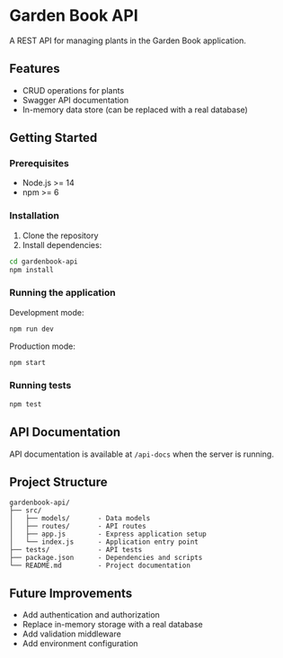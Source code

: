 # Garden Book API

A REST API for managing plants in the Garden Book application.

## Features

- CRUD operations for plants
- Swagger API documentation
- In-memory data store (can be replaced with a real database)

## Getting Started

### Prerequisites

- Node.js >= 14
- npm >= 6

### Installation

1. Clone the repository
2. Install dependencies:

```bash
cd gardenbook-api
npm install
```

### Running the application

Development mode:

```bash
npm run dev
```

Production mode:

```bash
npm start
```

### Running tests

```bash
npm test
```

## API Documentation

API documentation is available at `/api-docs` when the server is running.

## Project Structure

```
gardenbook-api/
├── src/
│   ├── models/       - Data models
│   ├── routes/       - API routes
│   ├── app.js        - Express application setup
│   └── index.js      - Application entry point
├── tests/            - API tests
├── package.json      - Dependencies and scripts
└── README.md         - Project documentation
```

## Future Improvements

- Add authentication and authorization
- Replace in-memory storage with a real database
- Add validation middleware
- Add environment configuration 